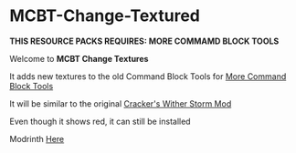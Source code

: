 # MCBT-Change-Textured
**THIS RESOURCE PACKS REQUIRES: MORE COMMAMD BLOCK TOOLS**

Welcome to **MCBT Change Textures**

It adds new textures to the old Command Block Tools for [More Command Block Tools](https://legacy.curseforge.com/minecraft/mc-mods/more-command-block-tools)

It will be similar to the original [Cracker's Wither Storm Mod](https://legacy.curseforge.com/minecraft/mc-mods/crackers-wither-storm-mod)

Even though it shows red, it can still be installed

Modrinth [Here](https://modrinth.com/resourcepack/mcbt-change-textures)
